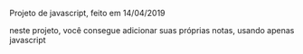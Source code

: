 Projeto de javascript, feito em 14/04/2019 

neste projeto, você consegue adicionar suas próprias notas, usando apenas javascript
